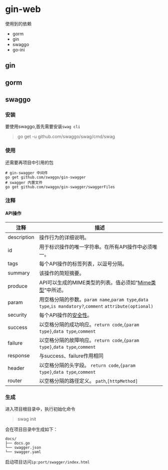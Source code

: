 # gin-web
使用到的依赖
- gorm
- gin
- swaggo
- go-ini
## gin


## gorm

## swaggo
### 安装
要使用swaggo,首先需要安装`swag cli`
> go get -u github.com/swaggo/swag/cmd/swag

### 使用
还需要再项目中引用的包
```shell
# gin-swagger 中间件
go get github.com/swaggo/gin-swagger
# swagger 内置文件
go get github.com/swaggo/gin-swagger/swaggerFiles
```
### 注释
#### API操作
| 注释        | 描述                                                         |
| ----------- | ------------------------------------------------------------ |
| description | 操作行为的详细说明。                                         |
| id          | 用于标识操作的唯一字符串。在所有API操作中必须唯一。          |
| tags        | 每个API操作的标签列表，以逗号分隔。                          |
| summary     | 该操作的简短摘要。                                           |
| produce     | API可以生成的MIME类型的列表。值必须如“[Mime类型](https://github.com/swaggo/swag/blob/master/README_zh-CN.md#mime-types)”中所述。 |
| param       | 用空格分隔的参数。`param name`,`param type`,`data type`,`is mandatory?`,`comment` `attribute(optional)` |
| security    | 每个API操作的[安全性](https://github.com/swaggo/swag/blob/master/README_zh-CN.md#安全性)。 |
| success     | 以空格分隔的成功响应。`return code`,`{param type}`,`data type`,`comment` |
| failure     | 以空格分隔的故障响应。`return code`,`{param type}`,`data type`,`comment` |
| response    | 与success、failure作用相同                                   |
| header      | 以空格分隔的头字段。 `return code`,`{param type}`,`data type`,`comment` |
| router      | 以空格分隔的路径定义。 `path`,`[httpMethod]`                 |

### 生成
进入项目根目录中，执行初始化命令
> swag init

会在项目目录中生成如下：
```shell
docs/
├── docs.go
└── swagger.json
└── swagger.yaml
```
启动项目访问`ip:port/swagger/index.html`